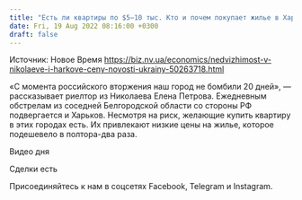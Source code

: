 ```yaml
---
title: "Есть ли квартиры по $5−10 тыс. Кто и почем покупает жилье в Харькове и Николаеве"
date: Fri, 19 Aug 2022 08:16:00 +0300
draft: false
---
```

Источник: Новое Время https://biz.nv.ua/economics/nedvizhimost-v-nikolaeve-i-harkove-ceny-novosti-ukrainy-50263718.html


«С момента российского вторжения наш город не бомбили 20 дней», — рассказывает риелтор из Николаева Елена Петрова. Ежедневным обстрелам из соседней Белгородской области со стороны РФ подвергается и Харьков. Несмотря на риск, желающие купить квартиру в этих городах есть. Их привлекают низкие цены на жилье, которое подешевело в полтора-два раза. 

 Видео дня   

Сделки есть

Присоединяйтесь к нам в соцсетях Facebook, Telegram и Instagram.
